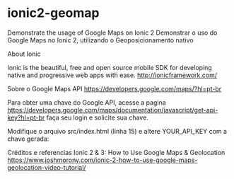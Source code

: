 # ionic2-geomap
Demonstrate the usage of Google Maps on Ionic 2
Demonstrar o uso do Google Maps no Ionic 2, utilizando o Geoposicionamento nativo

About Ionic

Ionic is the beautiful, free and open source mobile SDK for developing native and progressive web apps with ease.
http://ionicframework.com/ 

Sobre o Google Maps API
https://developers.google.com/maps/?hl=pt-br

Para obter uma chave do Google API, acesse a pagina https://developers.google.com/maps/documentation/javascript/get-api-key?hl=pt-br faça seu login e solicite sua chave.

Modifique o arquivo src/index.html (linha 15) e altere YOUR_API_KEY com a chave gerada:
<script async defer src="https://maps.googleapis.com/maps/api/js?key=YOUR_API_KEY&callback=initMap"></script>


Créditos e referencias
Ionic 2 & 3: How to Use Google Maps & Geolocation
https://www.joshmorony.com/ionic-2-how-to-use-google-maps-geolocation-video-tutorial/
